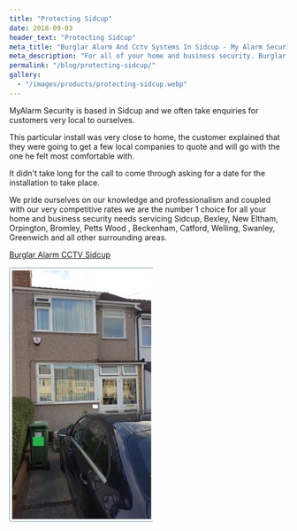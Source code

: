 ```yaml
---
title: "Protecting Sidcup"
date: 2018-09-03
header_text: "Protecting Sidcup"
meta_title: "Burglar Alarm And Cctv Systems In Sidcup - My Alarm Security"
meta_description: "For all of your home and business security. Burglar Alarm Servicing, Burglar Alarm Installation, Alarm Battery and CCTV. Call 020 8302 4065 or email us."
permalink: "/blog/protecting-sidcup/"
gallery:
  - "/images/products/protecting-sidcup.webp"
---
```


MyAlarm Security is based in Sidcup and we often take enquiries for customers very local to ourselves.

This particular install was very close to home, the customer explained that they were going to get a few local companies to quote and will go with the one he felt most comfortable with.

It didn\'t take long for the call to come through asking for a date for the installation to take place.

We pride ourselves on our knowledge and professionalism and coupled with our very competitive rates we are the number 1 choice for all your home and business security needs servicing Sidcup, Bexley, New Eltham, Orpington, Bromley, Petts Wood , Beckenham, Catford, Welling, Swanley, Greenwich and all other surrounding areas.

[Burglar Alarm CCTV Sidcup](/categories/special-offers/)

![Protecting Sidcup](/images/news/news-protecting-sidcup-jn9si5jbcdxqo5xc68hz.jpg)